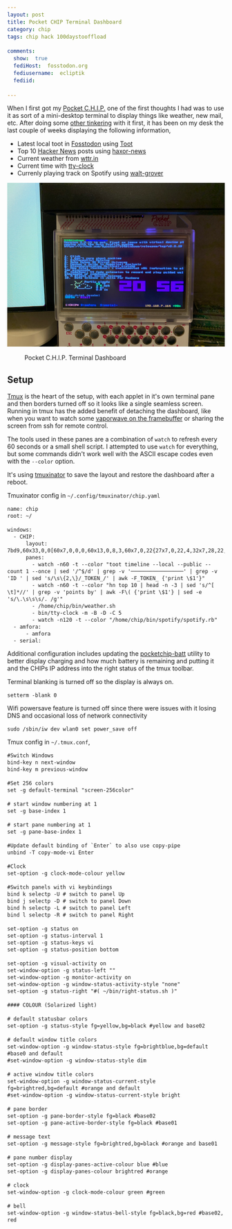 ```yaml
---
layout: post
title: Pocket CHIP Terminal Dashboard
category: chip
tags: chip hack 100daystooffload

comments:
  show:  true
  fediHost:  fosstodon.org
  fediusername:  ecliptik
  fediid:  

---
```


When I first got my [Pocket C.H.I.P.](https://www.ecliptik.com/Pocket-CHIP/) one of the first thoughts I had was to use it as sort of a mini-desktop terminal to display things like weather, new mail, etc. After doing some [other tinkering](https://www.ecliptik.com/CHIP-Serial-Console/) with it first, it has been on my desk the last couple of weeks displaying the following information,

* Latest local toot in [Fosstodon](https://fosstodon.org/web/timelines/public/local) using [Toot](https://github.com/ihabunek/toot)
* Top 10 [Hacker News](https://news.ycombinator.com) posts using [haxor-news](https://github.com/donnemartin/haxor-news)
* Current weather from [wttr.in](https://wttr.in)
* Current time with [tty-clock](https://github.com/xorg62/tty-clock)
* Currenly playing track on Spotify using [walt-grover](https://github.com/ecliptik/walt-grover)

![Pocket C.H.I.P Terminal Dashboard](/assets/images/posts/chip_terminal/IMG_6909.png)
<figure><figcaption>Pocket C.H.I.P. Terminal Dashboard</figcaption></figure>

## Setup

[Tmux](https://github.com/tmux/tmux) is the heart of the setup, with each applet in it's own terminal pane and then borders turned off so it looks like a single seamless screen. Running in tmux has the added benefit of detaching the dashboard, like when you want to watch some [vaporwave on the framebuffer](https://www.ecliptik.com/CHIP-Vaporwave/) or sharing the screen from ssh for remote control.

The tools used in these panes are a combination of `watch` to refresh every 60 seconds or a small shell script. I attempted to use `watch` for everything, but some commands didn't work well with the ASCII escape codes even with the `--color` option.

It's using [tmuxinator](https://github.com/tmuxinator/tmuxinator) to save the layout and restore the dashboard after a reboot.

Tmuxinator config in `~/.config/tmuxinator/chip.yaml`

```
name: chip
root: ~/

windows:
  - CHIP:
      layout: 7bd9,60x33,0,0[60x7,0,0,0,60x13,0,8,3,60x7,0,22{27x7,0,22,4,32x7,28,22,9},60x3,0,30,6]
      panes:
        - watch -n60 -t --color "toot timeline --local --public --count 1 --once | sed '/^$/d' | grep -v '─────────────────' | grep -v 'ID ' | sed 's/\s\{2,\}/_TOKEN_/' | awk -F_TOKEN_ {'print \$1'}"
        - watch -n60 -t --color "hn top 10 | head -n -3 | sed 's/^[ \t]*//' | grep -v 'points by' | awk -F\( {'print \$1'} | sed -e 's/\.\s\s\s/. /g'"
        - /home/chip/bin/weather.sh
        - bin/tty-clock -m -B -D -C 5
        - watch -n120 -t --color "/home/chip/bin/spotify/spotify.rb"
  - amfora:
      - amfora
  - serial:
```
Additional configuration includes updating the [pocketchip-batt](https://github.com/aleh/pocketchip-batt) utility to better display charging and how much battery is remaining and putting it and the CHIPs IP address into the right status of the tmux toolbar.

Terminal blanking is turned off so the display is always on.

```
setterm -blank 0
```

Wifi powersave feature is turned off since there were issues with it losing DNS and occasional loss of network connectivity

```
sudo /sbin/iw dev wlan0 set power_save off
```

Tmux config in `~/.tmux.conf`,

```
#Switch Windows
bind-key n next-window
bind-key m previous-window

#Set 256 colors
set -g default-terminal "screen-256color"

# start window numbering at 1
set -g base-index 1

# start pane numbering at 1
set -g pane-base-index 1

#Update default binding of `Enter` to also use copy-pipe
unbind -T copy-mode-vi Enter

#Clock
set-option -g clock-mode-colour yellow

#Switch panels with vi keybindings
bind k selectp -U # switch to panel Up
bind j selectp -D # switch to panel Down
bind h selectp -L # switch to panel Left
bind l selectp -R # switch to panel Right

set-option -g status on
set-option -g status-interval 1
set-option -g status-keys vi
set-option -g status-position bottom

set-option -g visual-activity on
set-window-option -g status-left ""
set-window-option -g monitor-activity on
set-window-option -g window-status-activity-style "none"
set-option -g status-right "#( ~/bin/right-status.sh )"

#### COLOUR (Solarized light)

# default statusbar colors
set-option -g status-style fg=yellow,bg=black #yellow and base02

# default window title colors
set-window-option -g window-status-style fg=brightblue,bg=default #base0 and default
#set-window-option -g window-status-style dim

# active window title colors
set-window-option -g window-status-current-style fg=brightred,bg=default #orange and default
#set-window-option -g window-status-current-style bright

# pane border
set-option -g pane-border-style fg=black #base02
set-option -g pane-active-border-style fg=black #base01

# message text
set-option -g message-style fg=brightred,bg=black #orange and base01

# pane number display
set-option -g display-panes-active-colour blue #blue
set-option -g display-panes-colour brightred #orange

# clock
set-window-option -g clock-mode-colour green #green

# bell
set-window-option -g window-status-bell-style fg=black,bg=red #base02, red
```
